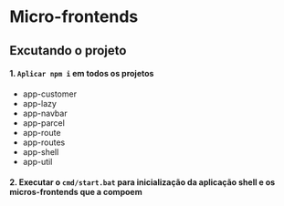 # Micro-frontends

## Excutando o projeto

 #### 1. `Aplicar npm i` em todos os projetos
 - app-customer
 - app-lazy
 - app-navbar
 - app-parcel
 - app-route
 - app-routes
 - app-shell
 - app-util
  
  #### 2. Executar o `cmd/start.bat` para inicialização da aplicação shell e os micros-frontends que a compoem
